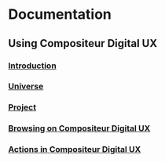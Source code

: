 # Documentation

## Using Compositeur Digital UX

### [Introduction](introduction.md)

### [Universe](universe.md)

### [Project](project.md)

### [Browsing on Compositeur Digital UX](browsing.md)

### [Actions in Compositeur Digital UX](actions.md)
